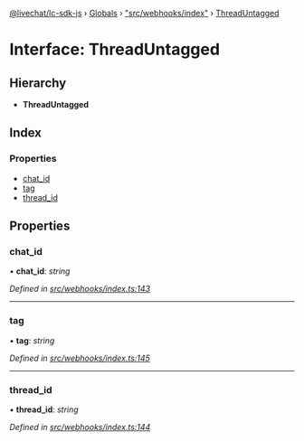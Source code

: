 [@livechat/lc-sdk-js](../README.md) › [Globals](../globals.md) › ["src/webhooks/index"](../modules/_src_webhooks_index_.md) › [ThreadUntagged](_src_webhooks_index_.threaduntagged.md)

# Interface: ThreadUntagged

## Hierarchy

* **ThreadUntagged**

## Index

### Properties

* [chat_id](_src_webhooks_index_.threaduntagged.md#chat_id)
* [tag](_src_webhooks_index_.threaduntagged.md#tag)
* [thread_id](_src_webhooks_index_.threaduntagged.md#thread_id)

## Properties

###  chat_id

• **chat_id**: *string*

*Defined in [src/webhooks/index.ts:143](https://github.com/livechat/lc-sdk-js/blob/61db942/src/webhooks/index.ts#L143)*

___

###  tag

• **tag**: *string*

*Defined in [src/webhooks/index.ts:145](https://github.com/livechat/lc-sdk-js/blob/61db942/src/webhooks/index.ts#L145)*

___

###  thread_id

• **thread_id**: *string*

*Defined in [src/webhooks/index.ts:144](https://github.com/livechat/lc-sdk-js/blob/61db942/src/webhooks/index.ts#L144)*
